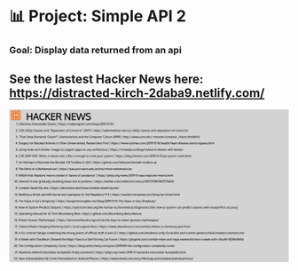 # 📊 Project: Simple API 2

### Goal: Display data returned from an api

## See the lastest Hacker News here: https://distracted-kirch-2daba9.netlify.com/

![alt-text](hacker-news.png)
